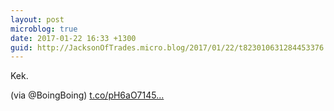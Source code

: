 ```yaml
---
layout: post
microblog: true
date: 2017-01-22 16:33 +1300
guid: http://JacksonOfTrades.micro.blog/2017/01/22/t823010631284453376.html
---
```

Kek.

(via @BoingBoing) [t.co/pH6aO7145...](https://t.co/pH6aO7145o)
